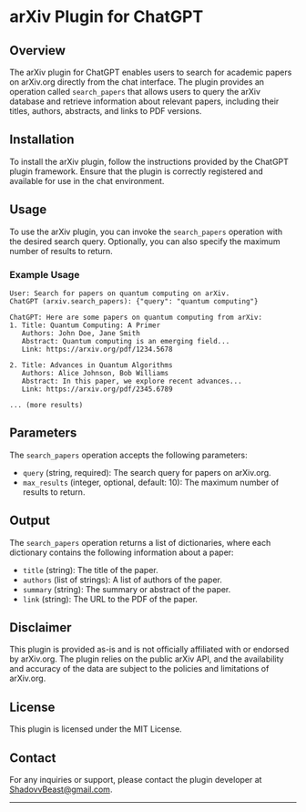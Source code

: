 # arXiv Plugin for ChatGPT

## Overview

The arXiv plugin for ChatGPT enables users to search for academic papers on arXiv.org directly from the chat interface. The plugin provides an operation called `search_papers` that allows users to query the arXiv database and retrieve information about relevant papers, including their titles, authors, abstracts, and links to PDF versions.

## Installation

To install the arXiv plugin, follow the instructions provided by the ChatGPT plugin framework. Ensure that the plugin is correctly registered and available for use in the chat environment.

## Usage

To use the arXiv plugin, you can invoke the `search_papers` operation with the desired search query. Optionally, you can also specify the maximum number of results to return.

### Example Usage

```
User: Search for papers on quantum computing on arXiv.
ChatGPT (arxiv.search_papers): {"query": "quantum computing"}

ChatGPT: Here are some papers on quantum computing from arXiv:
1. Title: Quantum Computing: A Primer
   Authors: John Doe, Jane Smith
   Abstract: Quantum computing is an emerging field...
   Link: https://arxiv.org/pdf/1234.5678

2. Title: Advances in Quantum Algorithms
   Authors: Alice Johnson, Bob Williams
   Abstract: In this paper, we explore recent advances...
   Link: https://arxiv.org/pdf/2345.6789

... (more results)
```

## Parameters

The `search_papers` operation accepts the following parameters:

- `query` (string, required): The search query for papers on arXiv.org.
- `max_results` (integer, optional, default: 10): The maximum number of results to return.

## Output

The `search_papers` operation returns a list of dictionaries, where each dictionary contains the following information about a paper:

- `title` (string): The title of the paper.
- `authors` (list of strings): A list of authors of the paper.
- `summary` (string): The summary or abstract of the paper.
- `link` (string): The URL to the PDF of the paper.

## Disclaimer

This plugin is provided as-is and is
not officially affiliated with or endorsed by arXiv.org. The plugin relies on the public arXiv API, and the availability and accuracy of the data are subject to the policies and limitations of arXiv.org.

## License

This plugin is licensed under the MIT License.

## Contact

For any inquiries or support, please contact the plugin developer at [ShadovvBeast@gmail.com](mailto:ShadovvBeast@gmail.com).
****